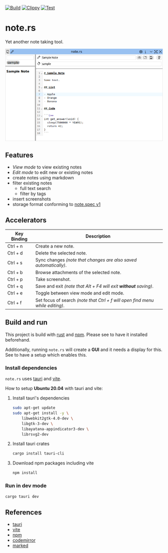[![Build](https://github.com/falk-werner/note.rs/actions/workflows/build.yaml/badge.svg)](https://github.com/falk-werner/note.rs/actions/workflows/build.yaml)
[![Clippy](https://github.com/falk-werner/note.rs/actions/workflows/clippy.yaml/badge.svg)](https://github.com/falk-werner/note.rs/actions/workflows/clippy.yaml)
[![Test](https://github.com/falk-werner/note.rs/actions/workflows/test.yaml/badge.svg)](https://github.com/falk-werner/note.rs/actions/workflows/test.yaml)

# note.rs

Yet another note taking tool.

![note.rs](doc/edit_mode.png)

## Features

- *View mode* to view existing notes
- *Edit mode* to edit new or existing notes
- create notes using markdown
- filter existing notes
  - full text search
  - filter by tags
- insert screenshots
- storage format conforming to [note.spec v1](https://github.com/falk-werner/note.spec/tree/v1)

## Accelerators

| Key Binding | Description |
| ----------- | ----------- |
| Ctrl + n    | Create a new note. |
| Ctrl + d    | Delete the selected note. |
| Ctrl + s    | Sync changes *(note that changes are also saved automatically)*. |
| Ctrl + b    | Browse attachments of the selected note. |
| Ctrl + p    | Take screenshot. |
| Ctrl + q    | Save and exit *(note that Alt + F4 will exit **without** saving)*. |
| Ctrl + e    | Toggle between view mode and edit mode. |
| Ctrl + f    | Set focus of search *(note that Ctrl + f will open find menu while editing)*. |

## Build and run
This project is build with [rust](https://www.rust-lang.org/) and [npm](https://www.npmjs.com/).
Please see to have it installed beforehand.

Additionally, running `note.rs` will create a __GUI__ and it needs a display for this.
See to have a setup which enables this.

### Install dependencies
`note.rs` uses [tauri](https://tauri.app/) and [vite](https://vitejs.dev/).

How to setup __Ubuntu 20.04__ with tauri and vite:
1. Install tauri's dependencies
    ```bash
    sudo apt-get update
    sudo apt-get install -y \
        libwebkit2gtk-4.0-dev \
        libgtk-3-dev \
        libayatana-appindicator3-dev \
        librsvg2-dev
    ```
2. Install tauri crates
    ```bash
    cargo install tauri-cli
    ```
3. Download npm packages including vite
    ```bash
    npm install
    ```

### Run in dev mode
```bash
cargo tauri dev
```

## References

- [tauri](https://tauri.app/)
- [vite](https://vitejs.dev/)
- [npm](https://www.npmjs.com/)
- [codemirror](https://codemirror.net/)
- [marked](https://marked.js.org/)